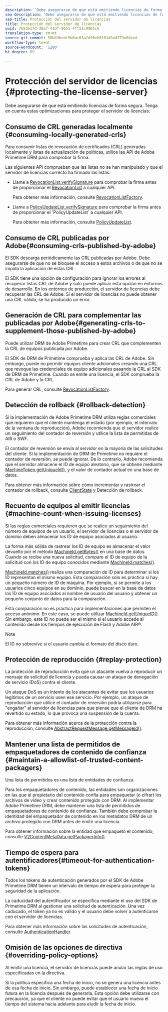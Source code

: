 ```yaml
---
description: 'Debe asegurarse de que está emitiendo licencias de forma segura. Considere estas prácticas recomendadas para proteger el servidor de licencias '
seo-description: 'Debe asegurarse de que está emitiendo licencias de forma segura. Considere estas prácticas recomendadas para proteger el servidor de licencias '
seo-title: Protección del servidor de licencias
title: Protección del servidor de licencias
uuid: 7b5de17d-d0a7-41df-9651-4ff51c9965c6
translation-type: tm+mt
source-git-commit: 58bb3bedc5b0ac63afd96eb6101d9ad779e6deed
workflow-type: tm+mt
source-wordcount: '1200'
ht-degree: 0%

---
```



# Protección del servidor de licencias {#protecting-the-license-server}

Debe asegurarse de que está emitiendo licencias de forma segura. Tenga en cuenta estas optimizaciones para proteger el servidor de licencias:

## Consumo de CRL generadas localmente {#consuming-locally-generated-crls}

Para consumir listas de revocación de certificados (CRL) generadas localmente y listas de actualización de políticas, utilice las API de Adobe Primetime DRM para comprobar la firma.

Las siguientes API comprueban que las listas no se han manipulado y que el servidor de licencias correcto ha firmado las listas:

* Llame a [RevocationList.verifySignature](https://help.adobe.com/en_US/primetime/api/drm-apis/server/javadocs-flashaccess-pro/com/adobe/flashaccess/sdk/revocation/RevocationList.html#verifySignature(java.security.cert.X509Certificate)) para comprobar la firma antes de proporcionar el [RevocationList](https://help.adobe.com/en_US/primetime/api/drm-apis/server/javadocs-flashaccess-pro/com/adobe/flashaccess/sdk/revocation/RevocationList.html) a cualquier API.

   Para obtener más información, consulte [RevocationListFactory](https://help.adobe.com/en_US/primetime/api/drm-apis/server/javadocs-flashaccess-pro/com/adobe/flashaccess/sdk/revocation/RevocationListFactory.html).

* Llame a [PolicyUpdateList.verifySignature](https://help.adobe.com/en_US/primetime/api/drm-apis/server/javadocs-flashaccess-pro/com/adobe/flashaccess/sdk/policyupdate/PolicyUpdateList.html#verifySignature(java.security.cert.X509Certificate)) para comprobar la firma antes de proporcionar el `PolicyUpdateList` a cualquier API.

   Para obtener más información, consulte [PolicyUpdateList](https://help.adobe.com/en_US/primetime/api/drm-apis/server/javadocs-flashaccess-pro/com/adobe/flashaccess/sdk/policyupdate/PolicyUpdateList.html).

## Consumo de CRL publicadas por Adobe{#consuming-crls-published-by-adobe}

El SDK descarga periódicamente las CRL publicadas por Adobe. Debe asegurarse de que no se bloquee el acceso a estos archivos o de que no se impida la aplicación de estas CRL.

El SDK tiene una opción de configuración para ignorar los errores al recuperar listas CRL de Adobe y solo puede aplicar esta opción en entornos de desarrollo. En los entornos de producción, el servidor de licencias debe recuperar las CRL de Adobe. Si el servidor de licencias no puede obtener una CRL válida, se ha producido un error.

## Generación de CRL para complementar las publicadas por Adobe{#generating-crls-to-supplement-those-published-by-adobe}

Puede utilizar DRM de Adobe Primetime para crear CRL que complementen la CRL de equipos publicada por Adobe.

El SDK de DRM de Primetime comprueba y aplica las CRL de Adobe. Sin embargo, puede no permitir equipos cliente adicionales creando una CRL que revoque las credenciales de equipo adicionales pasando la CRL al SDK de DRM de Primetime. Cuando se emite una licencia, el SDK comprueba la CRL de Adobe y la CRL.

Para generar CRL, consulte [RevocationListFactory](https://help.adobe.com/en_US/primetime/api/drm-apis/server/javadocs-flashaccess-pro/com/adobe/flashaccess/sdk/revocation/RevocationListFactory.html).

## Detección de rollback {#rollback-detection}

Si la implementación de Adobe Primetime DRM utiliza reglas comerciales que requieren que el cliente mantenga el estado (por ejemplo, el intervalo de la ventana de reproducción), Adobe recomienda que el servidor realice un seguimiento del contador de reversión y utilice la lista de permitidas de AIR o SWF.

El contador de reversión se envía al servidor en la mayoría de las solicitudes del cliente. Si la implementación de DRM de Primetime no requiere el contador de reversión, se puede ignorar. De lo contrario, Adobe recomienda que el servidor almacene el ID de equipo aleatorio, que se obtiene mediante [MachineToken.getUniqueId()](https://help.adobe.com/en_US/primetime/api/drm-apis/server/javadocs-flashaccess-pro/com/adobe/flashaccess/sdk/cert/MachineId.html#getUniqueId()), y el valor de contador actual en una base de datos.

Para obtener más información sobre cómo incrementar y rastrear el contador de rollback, consulte [ClientState](https://help.adobe.com/en_US/primetime/api/drm-apis/server/javadocs-flashaccess-pro/com/adobe/flashaccess/sdk/protocol/ClientState.html) y Detección de rollback.

## Recuento de equipos al emitir licencias {#machine-count-when-issuing-licenses}

Si las reglas comerciales requieren que se realice un seguimiento del número de equipos de un usuario, el servidor de licencias o el servidor de dominio deben almacenar los ID de equipo asociados al usuario.

La forma más sólida de rastrear los ID de equipo es almacenar el valor devuelto por el método [MachineId.getBytes()](https://help.adobe.com/en_US/primetime/api/drm-apis/server/javadocs-flashaccess-pro/com/adobe/flashaccess/sdk/cert/MachineId.html#getBytes()) en una base de datos. Cuando se recibe una nueva solicitud, compare el ID de equipo de la solicitud con los ID de equipo conocidos mediante [MachineId.matches()](https://help.adobe.com/en_US/primetime/api/drm-apis/server/javadocs-flashaccess-pro/com/adobe/flashaccess/sdk/cert/MachineId.html#matches(com.adobe.flashaccess.sdk.cert.MachineId)).

[MachineId.matches()](https://help.adobe.com/en_US/primetime/api/drm-apis/server/javadocs-flashaccess-pro/com/adobe/flashaccess/sdk/cert/MachineId.html#matches(com.adobe.flashaccess.sdk.cert.MachineId)) realiza una comparación de ID para determinar si los ID representan el mismo equipo. Esta comparación solo es práctica si hay un pequeño número de ID de máquina. Por ejemplo, si se permite a los usuarios cinco equipos en su dominio, puede buscar en la base de datos los ID de equipo asociados al nombre de usuario del usuario y obtener un pequeño conjunto de datos para la comparación.

Esta comparación no es práctica para implementaciones que permiten el acceso anónimo. En este caso, se puede utilizar [MachineId.getUniqueID()](https://help.adobe.com/en_US/primetime/api/drm-apis/server/javadocs-flashaccess-pro/com/adobe/flashaccess/sdk/cert/MachineId.html#getUniqueId()). Sin embargo, este ID no puede ser el mismo si el usuario accede al contenido desde los tiempos de ejecución de Flash y Adobe AIR®.

>[!NOTE]
>
>El ID no sobrevive si el usuario cambia el formato del disco duro.

## Protección de reproducción {#replay-protection}

La protección de reproducción evita que un atacante vuelva a reproducir un mensaje de solicitud de licencia y pueda causar un ataque de denegación de servicio (DoS) contra el cliente.

Un ataque DoS es un intento de los atacantes de evitar que los usuarios legítimos de un servicio usen ese servicio. Por ejemplo, un ataque de reproducción que utilice el contador de reversión podría utilizarse para &quot;engañar&quot; al servidor de licencias para que piense que el cliente de DRM ha revertido su estado, lo que provoca una suspensión de la cuenta.

Para obtener más información acerca de la protección contra la reproducción, consulte [ AbstractRequestMessage.getMessageId()](https://help.adobe.com/en_US/primetime/api/drm-apis/server/javadocs-flashaccess-pro/com/adobe/flashaccess/sdk/protocol/AbstractRequestMessage.html#getMessageId()).

## Mantener una lista de permitidos de empaquetadores de contenido de confianza {#maintain-a-allowlist-of-trusted-content-packagers}

Una lista de permitidos es una lista de entidades de confianza.

Para los empaquetadores de contenido, las entidades son organizaciones en las que el propietario del contenido confía para empaquetar (o cifrar) los archivos de vídeo y crear contenido protegido con DRM. Al implementar Adobe Primetime DRM, debe mantener una lista de permitidos de empaquetadores de contenido de confianza. También debe comprobar la identidad del empaquetador de contenido en los metadatos DRM de un archivo protegido con DRM antes de emitir una licencia.

Para obtener información sobre la entidad que empaquetó el contenido, consulte [V2ContentMetaData.getPackagerInfo()](https://help.adobe.com/en_US/primetime/api/drm-apis/server/javadocs-flashaccess-pro/com/adobe/flashaccess/sdk/media/drm/keys/v2/V2ContentMetaData.html#getPackagerInfo()).

## Tiempo de espera para autentificadores{#timeout-for-authentication-tokens}

Todos los tokens de autenticación generados por el SDK de Adobe Primetime DRM tienen un intervalo de tiempo de espera para proteger la seguridad de la aplicación.

La caducidad del autentificador se especifica mediante el uso del SDK de Primetime DRM al gestionar una solicitud de autenticación. Una vez caducado, el token ya no es válido y el usuario debe volver a autenticarse con el servidor de licencias.

Para obtener más información sobre las solicitudes de autenticación, consulte [AuthenticationHandler](https://help.adobe.com/en_US/primetime/api/drm-apis/server/javadocs-flashaccess-pro/com/adobe/flashaccess/sdk/protocol/authentication/AuthenticationHandler.html).

## Omisión de las opciones de directiva {#overriding-policy-options}

Al emitir una licencia, el servidor de licencias puede anular las reglas de uso especificadas en la directiva.

Si la política especifica una fecha de inicio, no se genera una licencia antes de esa fecha de inicio. Sin embargo, puede establecer una fecha de inicio futura en la licencia después de generarla. Esta opción debe utilizarse con precaución, ya que el cliente no puede evitar que el usuario mueva el tiempo del sistema hacia adelante para eludir la fecha de inicio.